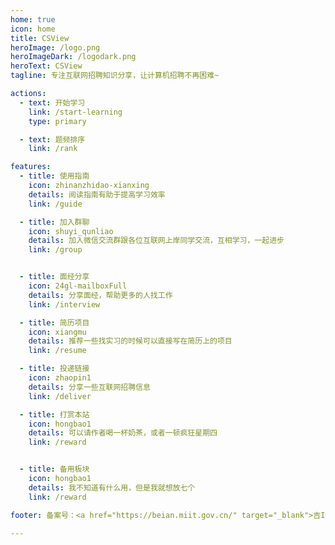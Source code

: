 ```yaml
---
home: true
icon: home
title: CSView
heroImage: /logo.png
heroImageDark: /logodark.png
heroText: CSView
tagline: 专注互联网招聘知识分享，让计算机招聘不再困难~

actions:
  - text: 开始学习
    link: /start-learning
    type: primary

  - text: 题频排序
    link: /rank

features:
  - title: 使用指南
    icon: zhinanzhidao-xianxing
    details: 阅读指南有助于提高学习效率
    link: /guide

  - title: 加入群聊
    icon: shuyi_qunliao
    details: 加入微信交流群跟各位互联网上岸同学交流，互相学习，一起进步
    link: /group


  - title: 面经分享
    icon: 24gl-mailboxFull
    details: 分享面经，帮助更多的人找工作
    link: /interview

  - title: 简历项目
    icon: xiangmu
    details: 推荐一些找实习的时候可以直接写在简历上的项目
    link: /resume

  - title: 投递链接
    icon: zhaopin1
    details: 分享一些互联网招聘信息
    link: /deliver

  - title: 打赏本站
    icon: hongbao1
    details: 可以请作者喝一杯奶茶，或者一顿疯狂星期四
    link: /reward


  - title: 备用板块
    icon: hongbao1
    details: 我不知道有什么用，但是我就想放七个
    link: /reward

footer: 备案号：<a href="https://beian.miit.gov.cn/" target="_blank">吉ICP备2023000735号-2</a>

---
```













